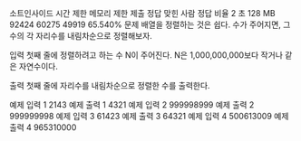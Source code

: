 소트인사이드
시간 제한 메모리 제한 제출 정답 맞힌 사람 정답 비율
2 초 128 MB 92424 60275 49919 65.540%
문제
배열을 정렬하는 것은 쉽다. 수가 주어지면, 그 수의 각 자리수를 내림차순으로 정렬해보자.

입력
첫째 줄에 정렬하려고 하는 수 N이 주어진다. N은 1,000,000,000보다 작거나 같은 자연수이다.

출력
첫째 줄에 자리수를 내림차순으로 정렬한 수를 출력한다.

예제 입력 1
2143
예제 출력 1
4321
예제 입력 2
999998999
예제 출력 2
999999998
예제 입력 3
61423
예제 출력 3
64321
예제 입력 4
500613009
예제 출력 4
965310000
